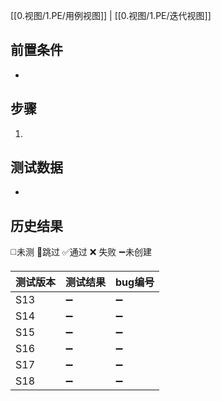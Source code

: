 [[0.视图/1.PE/用例视图]] | [[0.视图/1.PE/迭代视图]]

## 前置条件

- 

## 步骤

1. 

## 测试数据

- 

## 历史结果
 ◻️未测    🚫跳过     ✅通过    ❌ 失败     ➖未创建
 
| 测试版本 | 测试结果 | bug编号 |
| ---- | ---- | ---- |
| S13 | ➖ | ➖ |
| S14 | ➖ | ➖ |
| S15 | ➖ | ➖ |
| S16 | ➖ | ➖ |
| S17 | ➖ | ➖ |
| S18 | ➖ | ➖ |
